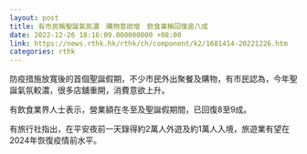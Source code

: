 ```yaml
---
layout: post
title: 有市民稱聖誕氣氛濃　購物意欲增　飲食業稱回復逾八成
date: 2022-12-26 18:16:09.000000000 +08:00
link: https://news.rthk.hk/rthk/ch/component/k2/1681414-20221226.htm
categories: rthk
---
```


防疫措施放寬後的首個聖誕假期，不少市民外出聚餐及購物，有市民認為，今年聖誕氣氛較濃，很多店舖重開，消費意欲上升。

有飲食業界人士表示，營業額在冬至及聖誕假期間，已回復8至9成。

有旅行社指出，在平安夜前一天錄得約2萬人外遊及約1萬人入境，旅遊業有望在2024年恢復疫情前水平。
